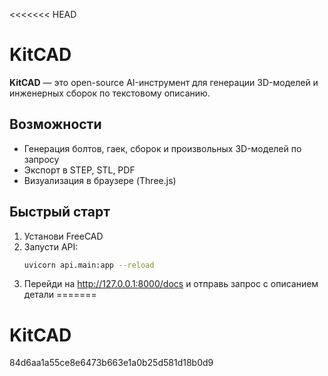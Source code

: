 <<<<<<< HEAD
# KitCAD

**KitCAD** — это open-source AI-инструмент для генерации 3D-моделей и инженерных сборок по текстовому описанию.

## Возможности

- Генерация болтов, гаек, сборок и произвольных 3D-моделей по запросу
- Экспорт в STEP, STL, PDF
- Визуализация в браузере (Three.js)

## Быстрый старт

1. Установи FreeCAD
2. Запусти API:
   ```bash
   uvicorn api.main:app --reload
   ```
3. Перейди на http://127.0.0.1:8000/docs и отправь запрос с описанием детали
=======
# KitCAD
84d6aa1a55ce8e6473b663e1a0b25d581d18b0d9
